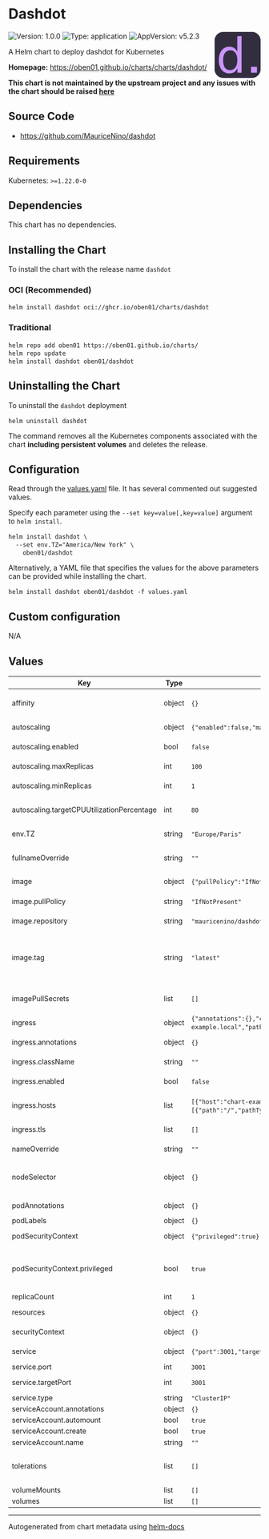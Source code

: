# Dashdot

<img src="https://raw.githubusercontent.com/oben01/charts/main/charts/dashdot/icon.svg" align="right" width="92" alt="dashdot logo">

![Version: 1.0.0](https://img.shields.io/badge/Version-1.0.0-informational?style=flat)
![Type: application](https://img.shields.io/badge/Type-application-informational?style=flat)
![AppVersion: v5.2.3](https://img.shields.io/badge/AppVersion-v5.2.3-informational?style=flat)

A Helm chart to deploy dashdot for Kubernetes

**Homepage:** <https://oben01.github.io/charts/charts/dashdot/>

**This chart is not maintained by the upstream project and any issues with the chart should be raised
[here](https://github.com/oben01/charts/issues/new?assignees=oben01&labels=bug&template=bug_report.yaml&name=dashdot&version=1.0.0)**

## Source Code

* <https://github.com/MauriceNino/dashdot>

## Requirements

Kubernetes: `>=1.22.0-0`

## Dependencies

This chart has no dependencies.

## Installing the Chart

To install the chart with the release name `dashdot`

### OCI (Recommended)

```console
helm install dashdot oci://ghcr.io/oben01/charts/dashdot
```

### Traditional

```console
helm repo add oben01 https://oben01.github.io/charts/
helm repo update
helm install dashdot oben01/dashdot
```

## Uninstalling the Chart

To uninstall the `dashdot` deployment

```console
helm uninstall dashdot
```

The command removes all the Kubernetes components associated with the chart **including persistent volumes** and deletes the release.

## Configuration

Read through the [values.yaml](./values.yaml) file. It has several commented out suggested values.

Specify each parameter using the `--set key=value[,key=value]` argument to `helm install`.

```console
helm install dashdot \
  --set env.TZ="America/New York" \
    oben01/dashdot
```

Alternatively, a YAML file that specifies the values for the above parameters can be provided while installing the chart.

```console
helm install dashdot oben01/dashdot -f values.yaml
```

## Custom configuration

N/A

## Values

| Key | Type | Default | Description |
|-----|------|---------|-------------|
| affinity | object | `{}` | Node affinity for pod scheduling |
| autoscaling | object | `{"enabled":false,"maxReplicas":100,"minReplicas":1,"targetCPUUtilizationPercentage":80}` | Autoscaling configuration |
| autoscaling.enabled | bool | `false` | Enable autoscaling |
| autoscaling.maxReplicas | int | `100` | Maximum replicas |
| autoscaling.minReplicas | int | `1` | Minimum replicas |
| autoscaling.targetCPUUtilizationPercentage | int | `80` | Target CPU utilization for autoscaling |
| env.TZ | string | `"Europe/Paris"` | Your local time zone |
| fullnameOverride | string | `""` | Overrides chart's fullname |
| image | object | `{"pullPolicy":"IfNotPresent","repository":"mauricenino/dashdot","tag":"latest"}` | Number of replicas |
| image.pullPolicy | string | `"IfNotPresent"` | Image pull policy |
| image.repository | string | `"mauricenino/dashdot"` | Image repository |
| image.tag | string | `"latest"` | Overrides the image tag whose default is the chart appVersion |
| imagePullSecrets | list | `[]` | Secrets for Docker registry |
| ingress | object | `{"annotations":{},"className":"","enabled":false,"hosts":[{"host":"chart-example.local","paths":[{"path":"/","pathType":"ImplementationSpecific"}]}],"tls":[]}` | Ingress configuration |
| ingress.annotations | object | `{}` | Ingress annotations |
| ingress.className | string | `""` | Ingress class name |
| ingress.enabled | bool | `false` | Enable ingress |
| ingress.hosts | list | `[{"host":"chart-example.local","paths":[{"path":"/","pathType":"ImplementationSpecific"}]}]` | Ingress hosts configuration |
| ingress.tls | list | `[]` | Ingress TLS configuration |
| nameOverride | string | `""` | Overrides chart's name |
| nodeSelector | object | `{}` | Node selectors for pod scheduling |
| podAnnotations | object | `{}` | Pod annotations |
| podLabels | object | `{}` | Pod labels |
| podSecurityContext | object | `{"privileged":true}` | Pod security context |
| podSecurityContext.privileged | bool | `true` | needed to determine the memory and storage info. |
| replicaCount | int | `1` |  |
| resources | object | `{}` | Resource configuration |
| securityContext | object | `{}` | Security context |
| service | object | `{"port":3001,"targetPort":3001,"type":"ClusterIP"}` | Service configuration |
| service.port | int | `3001` | Service port |
| service.targetPort | int | `3001` | Service target port |
| service.type | string | `"ClusterIP"` | Service type |
| serviceAccount.annotations | object | `{}` |  |
| serviceAccount.automount | bool | `true` |  |
| serviceAccount.create | bool | `true` |  |
| serviceAccount.name | string | `""` |  |
| tolerations | list | `[]` | Node tolerations for pod scheduling |
| volumeMounts | list | `[]` |  |
| volumes | list | `[]` |  |

---
Autogenerated from chart metadata using [helm-docs](https://github.com/norwoodj/helm-docs)
